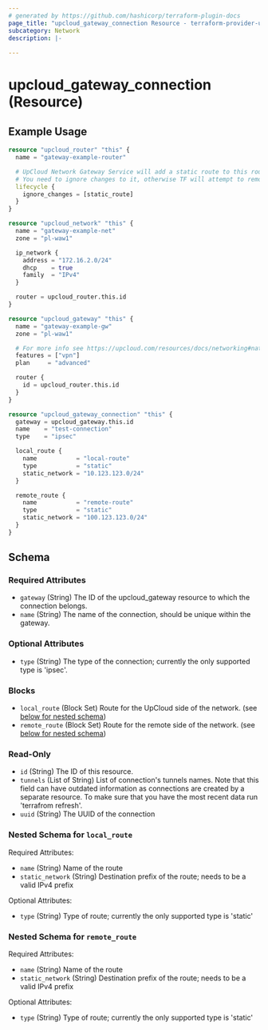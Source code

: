 ```yaml
---
# generated by https://github.com/hashicorp/terraform-plugin-docs
page_title: "upcloud_gateway_connection Resource - terraform-provider-upcloud"
subcategory: Network
description: |-
  
---
```


# upcloud_gateway_connection (Resource)



## Example Usage

```terraform
resource "upcloud_router" "this" {
  name = "gateway-example-router"

  # UpCloud Network Gateway Service will add a static route to this router to ensure gateway networking is working as intended.
  # You need to ignore changes to it, otherwise TF will attempt to remove the static routes on subsequent applies
  lifecycle {
    ignore_changes = [static_route]
  }
}

resource "upcloud_network" "this" {
  name = "gateway-example-net"
  zone = "pl-waw1"

  ip_network {
    address = "172.16.2.0/24"
    dhcp    = true
    family  = "IPv4"
  }

  router = upcloud_router.this.id
}

resource "upcloud_gateway" "this" {
  name = "gateway-example-gw"
  zone = "pl-waw1"

  # For more info see https://upcloud.com/resources/docs/networking#nat-and-vpn-gateways
  features = ["vpn"]
  plan     = "advanced"

  router {
    id = upcloud_router.this.id
  }
}

resource "upcloud_gateway_connection" "this" {
  gateway = upcloud_gateway.this.id
  name    = "test-connection"
  type    = "ipsec"

  local_route {
    name           = "local-route"
    type           = "static"
    static_network = "10.123.123.0/24"
  }

  remote_route {
    name           = "remote-route"
    type           = "static"
    static_network = "100.123.123.0/24"
  }
}
```

<!-- schema generated by tfplugindocs -->
## Schema

### Required Attributes

- `gateway` (String) The ID of the upcloud_gateway resource to which the connection belongs.
- `name` (String) The name of the connection, should be unique within the gateway.

### Optional Attributes

- `type` (String) The type of the connection; currently the only supported type is 'ipsec'.

### Blocks

- `local_route` (Block Set) Route for the UpCloud side of the network. (see [below for nested schema](#nestedblock--local_route))
- `remote_route` (Block Set) Route for the remote side of the network. (see [below for nested schema](#nestedblock--remote_route))

### Read-Only

- `id` (String) The ID of this resource.
- `tunnels` (List of String) List of connection's tunnels names. Note that this field can have outdated information as connections are created by a separate resource. To make sure that you have the most recent data run 'terrafrom refresh'.
- `uuid` (String) The UUID of the connection

<a id="nestedblock--local_route"></a>
### Nested Schema for `local_route`

Required Attributes:

- `name` (String) Name of the route
- `static_network` (String) Destination prefix of the route; needs to be a valid IPv4 prefix

Optional Attributes:

- `type` (String) Type of route; currently the only supported type is 'static'


<a id="nestedblock--remote_route"></a>
### Nested Schema for `remote_route`

Required Attributes:

- `name` (String) Name of the route
- `static_network` (String) Destination prefix of the route; needs to be a valid IPv4 prefix

Optional Attributes:

- `type` (String) Type of route; currently the only supported type is 'static'
